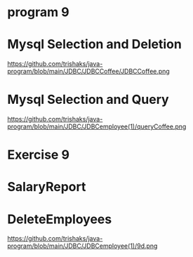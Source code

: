 # program 9
# Mysql Selection and Deletion 
https://github.com/trishaks/java-program/blob/main/JDBC/JDBCCoffee/JDBCCoffee.png

# Mysql Selection and Query
https://github.com/trishaks/java-program/blob/main/JDBC/JDBCemployee(1)/queryCoffee.png

# Exercise 9
# SalaryReport

# DeleteEmployees
https://github.com/trishaks/java-program/blob/main/JDBC/JDBCemployee(1)/9d.png
